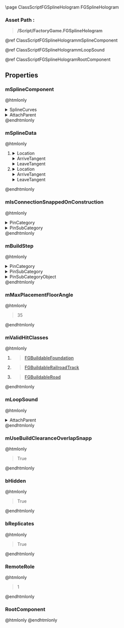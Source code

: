 \page ClassScriptFGSplineHologram FGSplineHologram
### Asset Path :
<b><blockquote>/Script/FactoryGame.FGSplineHologram</blockquote></b>
@ref ClassScriptFGSplineHologrammSplineComponent

@ref ClassScriptFGSplineHologrammLoopSound

@ref ClassScriptFGSplineHologramRootComponent

## Properties

### mSplineComponent
@htmlonly
<details>
 <summary>SplineCurves</summary>
<details>
 <summary>Position</summary>
<details>
 <summary>Points</summary>
<ol>
</ol>
</details>
<details>
 <summary>bIsLooped</summary>
<blockquote>False</blockquote>
</details>
<details>
 <summary>LoopKeyOffset</summary>
<blockquote>0</blockquote>
</details>
</details>
<details>
 <summary>Rotation</summary>
<details>
 <summary>Points</summary>
<ol>
</ol>
</details>
<details>
 <summary>bIsLooped</summary>
<blockquote>False</blockquote>
</details>
<details>
 <summary>LoopKeyOffset</summary>
<blockquote>0</blockquote>
</details>
</details>
<details>
 <summary>Scale</summary>
<details>
 <summary>Points</summary>
<ol>
</ol>
</details>
<details>
 <summary>bIsLooped</summary>
<blockquote>False</blockquote>
</details>
<details>
 <summary>LoopKeyOffset</summary>
<blockquote>0</blockquote>
</details>
</details>
<details>
 <summary>ReparamTable</summary>
<details>
 <summary>Points</summary>
<ol>
<li>
<details>
 <summary>InVal</summary>
<blockquote>0</blockquote>
</details>
<details>
 <summary>OutVal</summary>
<blockquote>-1</blockquote>
</details>
<details>
 <summary>ArriveTangent</summary>
<blockquote>0</blockquote>
</details>
<details>
 <summary>LeaveTangent</summary>
<blockquote>0</blockquote>
</details>
<details>
 <summary>InterpMode</summary>
<blockquote>0</blockquote>
</details>
</li>
</ol>
</details>
<details>
 <summary>bIsLooped</summary>
<blockquote>False</blockquote>
</details>
<details>
 <summary>LoopKeyOffset</summary>
<blockquote>0</blockquote>
</details>
</details>
</details>
<details>
 <summary>AttachParent</summary>
<details>
 <summary>$ObjectClass</summary>
<b><a href="_class_script_scene_component.html"><blockquote>SceneComponent</blockquote></a></b>
</details>
<details>
 <summary>$ObjectFlags</summary>
<blockquote>262177</blockquote>
</details>
<details>
 <summary>$ObjectName</summary>
<blockquote>RootComponent</blockquote>
</details>
</details>
@endhtmlonly

### mSplineData
@htmlonly
<ol>
<li>
<details>
 <summary>Location</summary>
<details>
 <summary>X</summary>
<blockquote>0</blockquote>
</details>
<details>
 <summary>Y</summary>
<blockquote>0</blockquote>
</details>
<details>
 <summary>Z</summary>
<blockquote>0</blockquote>
</details>
</details>
<details>
 <summary>ArriveTangent</summary>
<details>
 <summary>X</summary>
<blockquote>1</blockquote>
</details>
<details>
 <summary>Y</summary>
<blockquote>0</blockquote>
</details>
<details>
 <summary>Z</summary>
<blockquote>0</blockquote>
</details>
</details>
<details>
 <summary>LeaveTangent</summary>
<details>
 <summary>X</summary>
<blockquote>1</blockquote>
</details>
<details>
 <summary>Y</summary>
<blockquote>0</blockquote>
</details>
<details>
 <summary>Z</summary>
<blockquote>0</blockquote>
</details>
</details>
</li>
<li>
<details>
 <summary>Location</summary>
<details>
 <summary>X</summary>
<blockquote>0</blockquote>
</details>
<details>
 <summary>Y</summary>
<blockquote>0</blockquote>
</details>
<details>
 <summary>Z</summary>
<blockquote>0</blockquote>
</details>
</details>
<details>
 <summary>ArriveTangent</summary>
<details>
 <summary>X</summary>
<blockquote>1</blockquote>
</details>
<details>
 <summary>Y</summary>
<blockquote>0</blockquote>
</details>
<details>
 <summary>Z</summary>
<blockquote>0</blockquote>
</details>
</details>
<details>
 <summary>LeaveTangent</summary>
<details>
 <summary>X</summary>
<blockquote>1</blockquote>
</details>
<details>
 <summary>Y</summary>
<blockquote>0</blockquote>
</details>
<details>
 <summary>Z</summary>
<blockquote>0</blockquote>
</details>
</details>
</li>
</ol>
@endhtmlonly

### mIsConnectionSnappedOnConstruction
@htmlonly
<details>
 <summary>PinCategory</summary>
<blockquote>byte</blockquote>
</details>
<details>
 <summary>PinSubCategory</summary>
<blockquote>byte</blockquote>
</details>
@endhtmlonly

### mBuildStep
@htmlonly
<details>
 <summary>PinCategory</summary>
<blockquote>byte</blockquote>
</details>
<details>
 <summary>PinSubCategory</summary>
<blockquote>byte</blockquote>
</details>
<details>
 <summary>PinSubCategoryObject</summary>
<b><a href="_class_script_e_spline_hologram_build_step.html"><blockquote>ESplineHologramBuildStep</blockquote></a></b>
</details>
@endhtmlonly

### mMaxPlacementFloorAngle
@htmlonly
<blockquote>35</blockquote>
@endhtmlonly

### mValidHitClasses
@htmlonly
<ol>
<li>
<b><a href="_class_script_f_g_buildable_foundation.html"><blockquote>FGBuildableFoundation</blockquote></a></b>
</li>
<li>
<b><a href="_class_script_f_g_buildable_railroad_track.html"><blockquote>FGBuildableRailroadTrack</blockquote></a></b>
</li>
<li>
<b><a href="_class_script_f_g_buildable_road.html"><blockquote>FGBuildableRoad</blockquote></a></b>
</li>
</ol>
@endhtmlonly

### mLoopSound
@htmlonly
<details>
 <summary>AttachParent</summary>
<details>
 <summary>$ObjectClass</summary>
<b><a href="_class_script_scene_component.html"><blockquote>SceneComponent</blockquote></a></b>
</details>
<details>
 <summary>$ObjectFlags</summary>
<blockquote>262177</blockquote>
</details>
<details>
 <summary>$ObjectName</summary>
<blockquote>RootComponent</blockquote>
</details>
</details>
@endhtmlonly

### mUseBuildClearanceOverlapSnapp
@htmlonly
<blockquote>True</blockquote>
@endhtmlonly

### bHidden
@htmlonly
<blockquote>True</blockquote>
@endhtmlonly

### bReplicates
@htmlonly
<blockquote>True</blockquote>
@endhtmlonly

### RemoteRole
@htmlonly
<blockquote>1</blockquote>
@endhtmlonly

### RootComponent
@htmlonly
@endhtmlonly


